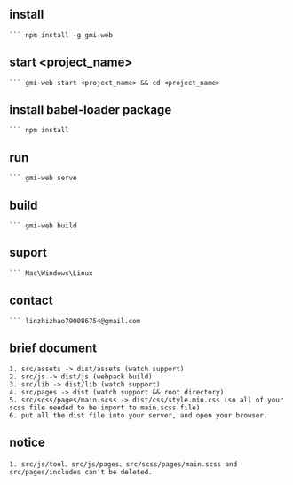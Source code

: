 ## install
    ``` npm install -g gmi-web

## start <project_name>
    ``` gmi-web start <project_name> && cd <project_name>

## install babel-loader package
    ``` npm install

## run
    ``` gmi-web serve

## build
    ``` gmi-web build

## suport
    ``` Mac\Windows\Linux

## contact
    ``` linzhizhao790086754@gmail.com

## brief document
    1. src/assets -> dist/assets (watch support)
    2. src/js -> dist/js (webpack build)
    3. src/lib -> dist/lib (watch support)
    4. src/pages -> dist (watch support && root directory)
    5. src/scss/pages/main.scss -> dist/css/style.min.css (so all of your scss file needed to be import to main.scss file)
    6. put all the dist file into your server, and open your browser.

## notice
    1. src/js/tool、src/js/pages、src/scss/pages/main.scss and src/pages/includes can't be deleted.